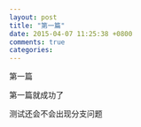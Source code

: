```yaml
---
layout: post
title: "第一篇"
date: 2015-04-07 11:25:38 +0800
comments: true
categories: 
---
```


第一篇


第一篇就成功了

测试还会不会出现分支问题